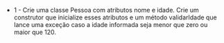 * 1 - Crie uma classe Pessoa com atributos nome e idade. Crie um construtor que inicialize esses atributos e um método validarIdade que lance uma exceção caso a idade informada seja menor que zero ou maior que 120.
